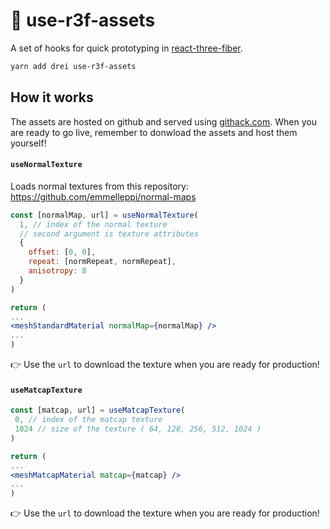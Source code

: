 # 🧰 use-r3f-assets

A set of hooks for quick prototyping in [react-three-fiber](https://github.com/react-spring/react-three-fiber).

```bash
yarn add drei use-r3f-assets
```

## How it works

The assets are hosted on github and served using [githack.com](https://raw.githack.com/). When you are ready to go live, remember to donwload the assets and host them yourself!

#### `useNormalTexture`

Loads normal textures from this repository: https://github.com/emmelleppi/normal-maps


```jsx
const [normalMap, url] = useNormalTexture(
  1, // index of the normal texture
  // second argument is texture attributes
  { 
    offset: [0, 0], 
    repeat: [normRepeat, normRepeat], 
    anisotropy: 8
  }
)

return (
...
<meshStandardMaterial normalMap={normalMap} />
...
)

 ```
 
 👉 Use the `url` to download the texture when you are ready for production!
 
 
 #### `useMatcapTexture`
 
 ```jsx
const [matcap, url] = useMatcapTexture(
  0, // index of the matcap texture
  1024 // size of the texture ( 64, 128, 256, 512, 1024 ) 
)

return (
...
<meshMatcapMaterial matcap={matcap} />
...
)
 ```
 
  👉 Use the `url` to download the texture when you are ready for production!

